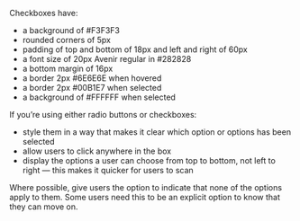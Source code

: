 <p>Checkboxes have:</p>
<ul>
    <li>a background of #F3F3F3</li>
    <li>rounded corners of 5px</li>
    <li>padding of top and bottom of 18px and left and right of 60px</li>
    <li>a font size of 20px Avenir regular in #282828</li>
    <li>a bottom margin of 16px</li>
    <li>a border 2px #6E6E6E when hovered</li>
    <li>a border 2px #00B1E7 when selected</li>
    <li>a background of #FFFFFF when selected</li>
</ul>

<p>If you’re using either radio buttons or checkboxes:</p>
<ul>
    <li>style them in a way that makes it clear which option or options has been selected</li>
    <li>allow users to click anywhere in the box</li>
    <li>display the options a user can choose from top to bottom, not left to right — this makes it quicker for users to scan</li>
</ul>

<p>Where possible, give users the option to indicate that none of the options apply to them. Some users need this to be an explicit option to know that they can move on.</p>
